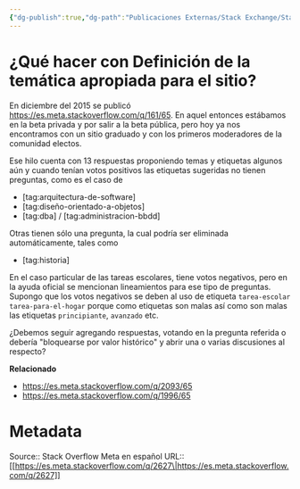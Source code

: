 ```yaml
---
{"dg-publish":true,"dg-path":"Publicaciones Externas/Stack Exchange/Stack Overflow en español/Stack Overflow en español Meta/es.meta.stackoverflow.com-2627.md","permalink":"/publicaciones-externas/stack-exchange/stack-overflow-en-espanol/stack-overflow-en-espanol-meta/es-meta-stackoverflow-com-2627/","title":"¿Qué hacer con Definición de la temática apropiada para el sitio?","hide":true,"noteIcon":"\"0\"","created":"2024-04-03T12:49:10.593-06:00","updated":"2024-04-05T16:44:02.089-06:00"}
---
```


# ¿Qué hacer con Definición de la temática apropiada para el sitio?

En diciembre del 2015 se publicó https://es.meta.stackoverflow.com/q/161/65. En aquel entonces estábamos en la beta privada y por salir a la beta pública, pero hoy ya nos encontramos con un sitio graduado y con los primeros moderadores de la comunidad electos.

Ese hilo cuenta con 13 respuestas proponiendo temas y etiquetas algunos aún y cuando tenían votos positivos las etiquetas sugeridas no tienen preguntas, como es el caso de 

- [tag:arquitectura-de-software]
- [tag:diseño-orientado-a-objetos]
- [tag:dba] / [tag:administracion-bbdd]

Otras tienen sólo una pregunta, la cual podría ser eliminada automáticamente, tales como 

- [tag:historia]

En el caso particular de las tareas escolares, tiene votos negativos, pero en la ayuda oficial se mencionan lineamientos para ese tipo de preguntas. Supongo que los votos negativos se deben al uso de etiqueta `tarea-escolar` `tarea-para-el-hogar` porque como etiquetas son malas así como son malas las etiquetas `principiante`, `avanzado` etc.

¿Debemos seguir agregando respuestas, votando en la pregunta referida o debería "bloquearse por valor histórico" y abrir una o varias discusiones al respecto?

**Relacionado**

- https://es.meta.stackoverflow.com/q/2093/65
- https://es.meta.stackoverflow.com/q/1996/65

# Metadata
Source:: Stack Overflow Meta en español
URL:: [[https://es.meta.stackoverflow.com/q/2627\|https://es.meta.stackoverflow.com/q/2627]]

